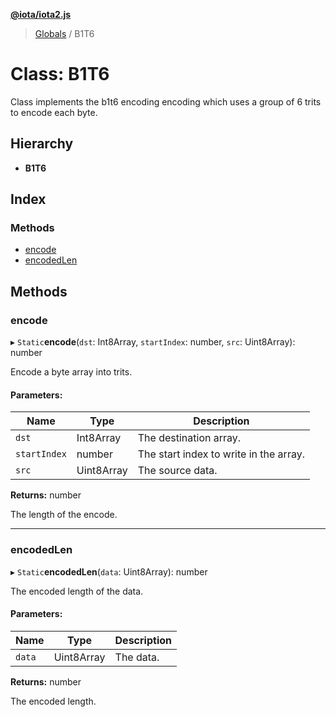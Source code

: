 **[@iota/iota2.js](../README.md)**

> [Globals](../README.md) / B1T6

# Class: B1T6

Class implements the b1t6 encoding encoding which uses a group of 6 trits to encode each byte.

## Hierarchy

* **B1T6**

## Index

### Methods

* [encode](b1t6.md#encode)
* [encodedLen](b1t6.md#encodedlen)

## Methods

### encode

▸ `Static`**encode**(`dst`: Int8Array, `startIndex`: number, `src`: Uint8Array): number

Encode a byte array into trits.

#### Parameters:

Name | Type | Description |
------ | ------ | ------ |
`dst` | Int8Array | The destination array. |
`startIndex` | number | The start index to write in the array. |
`src` | Uint8Array | The source data. |

**Returns:** number

The length of the encode.

___

### encodedLen

▸ `Static`**encodedLen**(`data`: Uint8Array): number

The encoded length of the data.

#### Parameters:

Name | Type | Description |
------ | ------ | ------ |
`data` | Uint8Array | The data. |

**Returns:** number

The encoded length.
